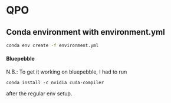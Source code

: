 # QPO

## Conda environment with environment.yml

```bash
conda env create -f environment.yml
```

#### Bluepebble

N.B.: To get it working on bluepebble, I had to run

```
conda install -c nvidia cuda-compiler
```

after the regular env setup.